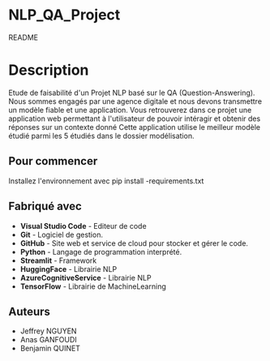 # NLP_QA_Project

README

# Description

Etude de faisabilité d'un Projet NLP basé sur le QA (Question-Answering). Nous sommes engagés par une agence digitale et nous devons transmettre un modèle  fiable et une application.
Vous retrouverez dans ce projet une application web permettant à l'utilisateur de pouvoir intéragir et obtenir des réponses sur un contexte donné
Cette application utilise le meilleur modèle étudié parmi les 5 étudiés dans le dossier modélisation.

## Pour commencer 

Installez l'environnement avec pip install -requirements.txt


## Fabriqué avec

- **Visual Studio Code** - Editeur de code
- **Git** - Logiciel de gestion.
- **GitHub** - Site web et service de cloud pour stocker et gérer le code.
- **Python** - Langage de programmation interprété.
- **Streamlit** - Framework
- **HuggingFace** - Librairie NLP
- **AzureCognitiveService** - Librairie NLP
- **TensorFlow** - Librairie de MachineLearning

## Auteurs

- Jeffrey NGUYEN 
- Anas GANFOUDI
- Benjamin QUINET
